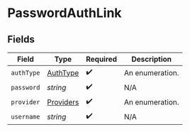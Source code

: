 # PasswordAuthLink


## Fields

| Field                                         | Type                                          | Required                                      | Description                                   |
| --------------------------------------------- | --------------------------------------------- | --------------------------------------------- | --------------------------------------------- |
| `authType`                                    | [AuthType](../../models/shared/authtype.md)   | :heavy_check_mark:                            | An enumeration.                               |
| `password`                                    | *string*                                      | :heavy_check_mark:                            | N/A                                           |
| `provider`                                    | [Providers](../../models/shared/providers.md) | :heavy_check_mark:                            | An enumeration.                               |
| `username`                                    | *string*                                      | :heavy_check_mark:                            | N/A                                           |